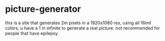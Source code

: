 # picture-generator
this is a site that generates 2m pixels in a 1920x1080 res, using all 16mil colors, u have a 1 in infinite to generate a real picture. not recommended for people that have epilepsy.
